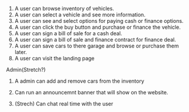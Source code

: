 1. A user can browse inventory of vehicles.
2. A user can select a vehicle and see more information.
3. A user can see and select options for paying cash or finance options.
4. A user can click the buy button and purchase or finance the vehicle.
5. A user can sign a bill of sale for a cash deal.
6. A user can sign a bill of sale and finance contract for finance deal.
7. A user can save cars to there garage and browse or purchase them later.
8. A user can visit the landing page

Admin(Stretch?)
1. A admin can add and remove cars from the inventory

2. Can run an announcemnt banner that will show on the website.

2. (Strech) Can chat real time with the user